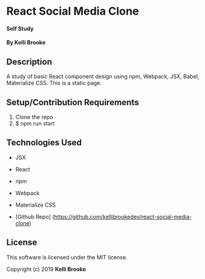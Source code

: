 # React Social Media Clone

#### Self Study

#### By Kelli Brooke

## Description

A study of basic React component design using npm, Webpack, JSX, Babel, Materialize CSS.
This is a static page.

## Setup/Contribution Requirements

1. Clone the repo
2. $ npm run start

## Technologies Used

* JSX
* React
* npm
* Webpack
* Materialize CSS

* [Github Repo] (https://github.com/kellibrookedev/react-social-media-clone)

## License

This software is licensed under the MIT license.

Copyright (c) 2019 **Kelli Brooke**
